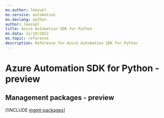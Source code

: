 ```yaml
---
ms.author: lmazuel
ms.service: automation
ms.devlang: python
author: lmazuel
title: Azure Automation SDK for Python
ms.data: 11/10/2022
ms.topic: reference
description: Reference for Azure Automation SDK for Python
---
```

# Azure Automation SDK for Python - preview

## Management packages - preview
[!INCLUDE [mgmt-packages](automation-mgmt-index.md)]
